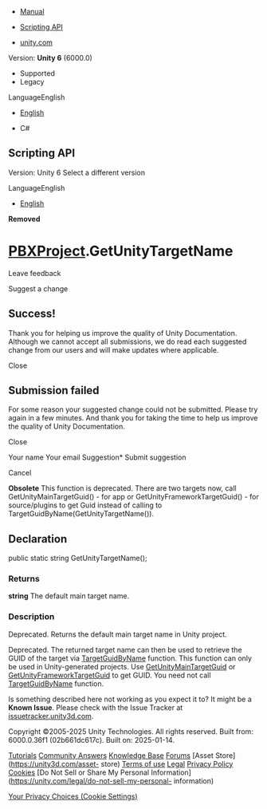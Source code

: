[ ]()

  * [Manual](../Manual/index.html)
  * [Scripting API](../ScriptReference/index.html)

  * [unity.com](https://unity.com/)

Version: **Unity 6** (6000.0)

  * Supported
  * Legacy

LanguageEnglish

  * [English]()

  * C#

[ ](https://docs.unity3d.com)

## Scripting API

Version: Unity 6 Select a different version

LanguageEnglish

  * [English]()

**Removed**  

#  [PBXProject](iOS.Xcode.PBXProject.html).GetUnityTargetName

Leave feedback

Suggest a change

## Success!

Thank you for helping us improve the quality of Unity Documentation. Although
we cannot accept all submissions, we do read each suggested change from our
users and will make updates where applicable.

Close

## Submission failed

For some reason your suggested change could not be submitted. Please <a>try
again</a> in a few minutes. And thank you for taking the time to help us
improve the quality of Unity Documentation.

Close

Your name Your email Suggestion* Submit suggestion

Cancel

[ ]()

**Obsolete** This function is deprecated. There are two targets now, call
GetUnityMainTargetGuid() - for app or GetUnityFrameworkTargetGuid() - for
source/plugins to get Guid instead of calling to
TargetGuidByName(GetUnityTargetName()).

## Declaration

public static string GetUnityTargetName();

### Returns

**string** The default main target name.

### Description

Deprecated. Returns the default main target name in Unity project.

Deprecated. The returned target name can then be used to retrieve the GUID of
the target via [TargetGuidByName](iOS.Xcode.PBXProject.TargetGuidByName.html)
function. This function can only be used in Unity-generated projects. Use
[GetUnityMainTargetGuid](iOS.Xcode.PBXProject.GetUnityMainTargetGuid.html) or
[GetUnityFrameworkTargetGuid](iOS.Xcode.PBXProject.GetUnityFrameworkTargetGuid.html)
to get GUID. You need not call
[TargetGuidByName](iOS.Xcode.PBXProject.TargetGuidByName.html) function.

Is something described here not working as you expect it to? It might be a
**Known Issue**. Please check with the Issue Tracker at
[issuetracker.unity3d.com](https://issuetracker.unity3d.com).

Copyright ©2005-2025 Unity Technologies. All rights reserved. Built from:
6000.0.36f1 (02b661dc617c). Built on: 2025-01-14.

[Tutorials](https://unity3d.com/learn) [Community
Answers](https://answers.unity3d.com) [Knowledge
Base](https://support.unity3d.com/hc/en-us)
[Forums](https://forum.unity3d.com) [Asset Store](https://unity3d.com/asset-
store) [Terms of use](https://docs.unity3d.com/Manual/TermsOfUse.html)
[Legal](https://unity.com/legal) [Privacy
Policy](https://unity.com/legal/privacy-policy)
[Cookies](https://unity.com/legal/cookie-policy) [Do Not Sell or Share My
Personal Information](https://unity.com/legal/do-not-sell-my-personal-
information)

[Your Privacy Choices (Cookie Settings)](javascript:void\(0\);)

